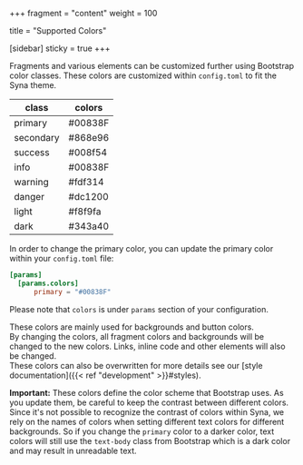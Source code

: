 +++
fragment = "content"
weight = 100

title = "Supported Colors"

[sidebar]
  sticky = true
+++

Fragments and various elements can be customized further using Bootstrap color classes.
These colors are customized within `config.toml` to fit the Syna theme.

| class     | colors  |
| --------- | ------- |
| primary   | #00838F |
| secondary | #868e96 |
| success   | #008f54 |
| info      | #00838F |
| warning   | #fdf314 |
| danger    | #dc1200 |
| light     | #f8f9fa |
| dark      | #343a40 |

In order to change the primary color, you can update the primary color within your `config.toml` file:

```toml
[params]
  [params.colors]
      primary = "#00838F"
```

Please note that `colors` is under `params` section of your configuration.

These colors are mainly used for backgrounds and button colors.  
By changing the colors, all fragment colors and backgrounds will be changed to the new colors. Links, inline code and other elements will also be changed.  
These colors can also be overwritten for more details see our [style documentation]({{< ref "development" >}}#styles).

**Important:** These colors define the color scheme that Bootstrap uses. As you update them, be careful to keep the contrast between different colors. Since it's not possible to recognize the contrast of colors within Syna, we rely on the names of colors when setting different text colors for different backgrounds. So if you change the `primary` color to a darker color, text colors will still use the `text-body` class from Bootstrap which is a dark color and may result in unreadable text.
